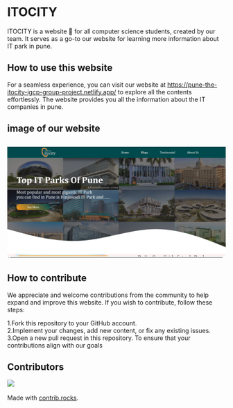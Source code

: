 # ITOCITY 

ITOCITY is a website 📖 for  all computer science students, created by our team. It serves as a go-to our website for learning more information about IT park in pune.


## How to use this website

For a seamless  experience, you can visit our website at  https://pune-the-itocity-igcp-group-project.netlify.app/ to explore all the contents effortlessly. The website provides you all the information about the IT companies in pune.

## image of our website
![itocity-website-img](itocity.png)
---

## How to contribute 

We appreciate and welcome contributions from the community to help expand and improve this website. If you wish to contribute, follow these steps:

1.Fork this repository to your GitHub account.   
2.Implement your changes, add new content, or fix any existing issues.   
3.Open a new pull request in this repository.
To ensure that your contributions align with our goals 

## Contributors

<a href="https://github.com/chandrajyoti123/pune-the-itocity-igcp1-first-group-project/graphs/contributors">
  <img src="https://contrib.rocks/image?repo=chandrajyoti123/pune-the-itocity-igcp1-first-group-project" />
</a>

Made with [contrib.rocks](https://contrib.rocks).
